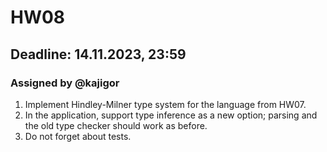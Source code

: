 # HW08

## Deadline: 14.11.2023, 23:59

### Assigned by @kajigor

1. Implement Hindley-Milner type system for the language from HW07.
2. In the application, support type inference as a new option; parsing and the old type checker should work as before.
3. Do not forget about tests.